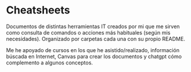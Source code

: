 # Cheatsheets

Documentos de distintas herramientas IT creados por mi que me sirven como consulta de comandos o acciones más habituales (según mis necesidades). Organizado por carpetas cada una con su propio README.

Me he apoyado de cursos en los que he asistido/realizado, información búscada en Internet, Canvas para crear los documentos y chatgpt cómo complemento a algunos conceptos.

